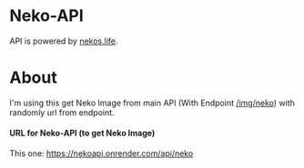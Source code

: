 # Neko-API
API is powered by [nekos.life](https://nekos.life).

# About
I'm using this get Neko Image from main API (With Endpoint [/img/neko](https://nekos.life/api/v2/img/neko)) with randomly url from endpoint.

#### URL for Neko-API (to get Neko Image)
This one: https://nekoapi.onrender.com/api/neko
